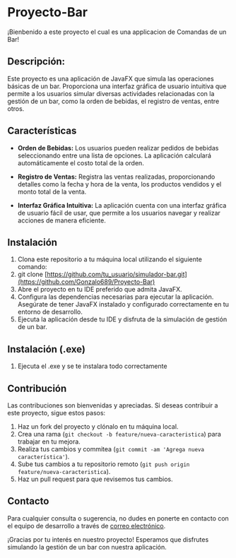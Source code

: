 # Proyecto-Bar
¡Bienbenido a este proyecto el cual es una applicacion de Comandas de un Bar!

## Descripción:

Este proyecto es una aplicación de JavaFX que simula las operaciones básicas de un bar. Proporciona una interfaz gráfica de usuario intuitiva que permite a los usuarios simular diversas actividades relacionadas con la gestión de un bar, como la orden de bebidas, el registro de ventas, entre otros.

## Características

- **Orden de Bebidas:** Los usuarios pueden realizar pedidos de bebidas seleccionando entre una lista de opciones. La aplicación calculará automáticamente el costo total de la orden.

- **Registro de Ventas:** Registra las ventas realizadas, proporcionando detalles como la fecha y hora de la venta, los productos vendidos y el monto total de la venta.

- **Interfaz Gráfica Intuitiva:** La aplicación cuenta con una interfaz gráfica de usuario fácil de usar, que permite a los usuarios navegar y realizar acciones de manera eficiente.

## Instalación

1. Clona este repositorio a tu máquina local utilizando el siguiente comando:
2. git clone [https://github.com/tu_usuario/simulador-bar.git](https://github.com/Gonzalo689/Proyecto-Bar)
3. Abre el proyecto en tu IDE preferido que admita JavaFX.
3. Configura las dependencias necesarias para ejecutar la aplicación. Asegúrate de tener JavaFX instalado y configurado correctamente en tu entorno de desarrollo.
4. Ejecuta la aplicación desde tu IDE y disfruta de la simulación de gestión de un bar.

## Instalación (.exe)

1. Ejecuta el .exe y se te instalara todo correctamente

## Contribución

Las contribuciones son bienvenidas y apreciadas. Si deseas contribuir a este proyecto, sigue estos pasos:

1. Haz un fork del proyecto y clónalo en tu máquina local.
2. Crea una rama (`git checkout -b feature/nueva-caracteristica`) para trabajar en tu mejora.
3. Realiza tus cambios y commitea (`git commit -am 'Agrega nueva característica'`).
4. Sube tus cambios a tu repositorio remoto (`git push origin feature/nueva-caracteristica`).
5. Haz un pull request para que revisemos tus cambios.

## Contacto

Para cualquier consulta o sugerencia, no dudes en ponerte en contacto con el equipo de desarrollo a través de [correo electrónico](gonzacd9@gmail.com).

¡Gracias por tu interés en nuestro proyecto! Esperamos que disfrutes simulando la gestión de un bar con nuestra aplicación.

